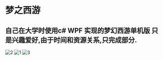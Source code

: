 # 梦之西游

## 自己在大学时使用c# WPF 实现的梦幻西游单机版  只是兴趣爱好,由于时间和资源关系,只完成部分.


![2](http://git.oschina.net/uploads/images/2015/0412/150719_9bf72629_70848.png)
![1](http://git.oschina.net/uploads/images/2015/0412/150718_b8cb7cc7_70848.png)
![3](http://git.oschina.net/uploads/images/2015/0412/150719_e0ec9f83_70848.png)